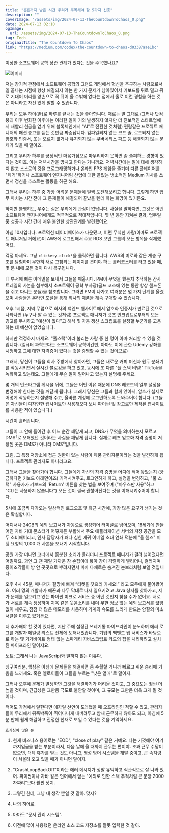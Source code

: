 ```yaml
---
title: "혼돈까지 남은 시간 우리가 주목해야 할 5가지 신호"
description: ""
coverImage: "/assets/img/2024-07-13-TheCountdownToChaos_0.png"
date: 2024-07-13 02:10
ogImage: 
  url: /assets/img/2024-07-13-TheCountdownToChaos_0.png
tag: Tech
originalTitle: "The Countdown To Chaos"
link: "https://medium.com/codex/the-countdown-to-chaos-d03387aae1bc"
---
```



이상한 소프트웨어 공학 상관 관계가 있다는 것을 주목했나요?

![이미지](/assets/img/2024-07-13-TheCountdownToChaos_0.png)

저는 장기적 관점에서 소프트웨어 공학의 그랜드 게임에서 혁신을 추구하는 사람으로서 일 끝나는 시점에 항상 해결되지 않는 한 가지 문제가 남아있어서 키보드를 뒤로 밀고 뒤로 기대어 머리를 양손으로 꼭 쥐어 울 수밖에 없다는 점에서 홀로 이런 경험을 하는 것은 아니라고 자신 있게 말할 수 있습니다.

우리는 모두 하이(끝)로 하루를 끝내는 것을 좋아합니다. 때로는 말 그대로 (그러나 닷컴 붕괴 이후 변화한 이후에는 이러한 일이 거의 발생하지 않지만 더 진보적인 스타트업에서 재빨리 현금을 얻기 위해 블록체인에서 "AI"로 전환한 것처럼) 편람같은 프로젝트 매니저의 패션 충고를 듣는 것만큼 짜증납니다. 컴파일되지 않는 코드 줄, 로드되지 않는 암호화 인증서, 또는 오르지 않거나 유지되지 않는 쿠버네티스 파드 등 해결되지 않는 문제가 있을 때 말이죠.

<div class="content-ad"></div>

그리고 우리가 하루를 긍정적인 마음가짐으로 마무리하지 못하면 좀 슬퍼하는 경향이 있다는 것이죠. 이는 저녁시간을 망치고 만다는 거니까요. 저녁시간에는 일에 대해 생각하지 않고 스스로의 것을 프로그래밍하거나 온라인 FPS 게임을 즐기며 다른 플레이어를 "제거"하거나 소프트웨어 엔지니어링 산업에 대한 끝없는 냉소적인 Medium 기사를 쓰면서 정신을 추스르는 활동을 하곤 해요.

그래서 우리는 하루 중 가장 어려운 문제들에 일찍 도전해보려고 합니다. 그렇게 하면 업무 마치는 시간 전에 그 문제들이 해결되어 끝났을 텐데 하는 희망이 있거든요.

하지만 불행히도, 우주는 실은 우리에게 관심이 없답니다. 사실을 말하자면, 그것은 어떤 소프트웨어 엔지니어에게도 적극적으로 적대적입니다. 몇 년 동안 지켜본 결과, 업무일 중 성공과 시간 간에 매우 불안한 상관관계를 발견했어요.

아침 10시입니다. 프로덕션 데이터베이스가 다운됐고, 어떤 무식한 사람(아마도 프로젝트 매니저일 거에요)이 AWS에 로그인해서 주요 RDS 보안 그룹의 모든 항목을 삭제했어요.

<div class="content-ad"></div>

걱정 마세요. 그냥 `clickety-click⁴`을 클릭하면 됩니다. AWS의 미로와 같은 계층 구조를 탐험하며 무한히 새로 고침되는 페이지를 견뎌야 하는 롤러코스터를 타고 있을 때, 몇 분 내에 모든 것이 다시 복구됩니다.

IT 부서에 빠른 이메일을 보내서 그들을 깨웁시다. PM이 무엇을 했는지 추적하는 감사 트레일의 사본을 첨부해서 소프트웨어 공학 부사장(골프 코스에 있는 동안 항상 핸드폰을 쥐고 다니는 분들)을 참조합니다. 그러면 PM이 나가고 여러분은 몇 가지 단계를 올렸으며 사람들은 온라인 포털을 통해 회사의 제품을 계속 구매할 수 있습니다.

오후 1시쯤, 저녁 무렵으로 회사의 백엔드 웹사이트에서 암호화 인증서가 만료된 것으로 나타나면 (누구나 알 수 있는 것처럼) 프로젝트 매니저가 렛츠 인크립트로부터의 모든 경고를 무시하고 "예산이 없다"고 해석 및 자동 갱신 스크립트를 설정할 누군가를 고용하는 데 예산이 없었습니다.

하지만 걱정하지 마세요. "풀스택"이라 불리는 사람 중 한 명이 아마 처리할 수 있을 것입니다. (컴퓨터 과학보다는 소프트웨어 공학이건만, 아마도 이에 관한 Udemy 강좌를 시청하고 그에 대한 자격증이 있다는 것을 증명할 수 있는 것이므로)

<div class="content-ad"></div>

그래서, 당신이 그들을 회사 주방에서 찾아가면, 그들은 새로운 커피 머신과 원두 분쇄기를 작동시키면서 실시간 블로깅을 하고 있고, 동시에 또 다른 "풀 스택 비밀!" TikTok을 녹화하고 있는데요. 그들에게 무슨 일이 일어나고 있는지 설명해 주세요.

몇 개의 인스타그램 게시물 뒤에, 그들은 어떤 이유 때문에 DNS 레코드의 일부 설정을 변경해야 한다는 것을 깨닫게 됩니다. 그래서 당신은 그들과 함께 앉아서, 암호가 실제로 어떻게 작동하는지 설명해 주고, 올바른 계정에 로그인하도록 도와주어야 합니다. (그들은 자신들이 디자인한 웹사이트만 사용해오다 보니 파이썬 및 장고로만 제작된 웹사이트를 사용한 적이 있습니다.)

시간이 흘러갑니다.

그들이 그 안에 들어간 후 어느 순간 깨닫게 되고, DNS가 무엇을 의미하는지 모르고 DMS⁵로 오해했던 것이라는 사실을 깨닫게 됩니다. 실제로 레츠 암호화 자격 증명이 저장된 곳은 DMS가 아니라 DMS⁵입니다.

<div class="content-ad"></div>

그럼, 그 특정 저장소에 접근 권한이 있는 사람이 제품 관리자뿐이라는 것을 발견하게 됩니다. 프로젝트 관리자도 아니라고요.

그래서 그들을 찾아가야 합니다. 그들에게 자신의 자격 증명을 어디에 적어 놓았는지 (궁금하다면 키보드 아래면이죠) 기억시켜주고, 로그인하게 하고, 설정을 변경하고, "풀 스택" 사용자가 키보드의 'Return' 버튼을 찾는 법을 보여주며 ("마우스만 사용"하고 "CLI는 사용하지 않습니다") 모든 것이 결국 괜찮아진다는 것을 이해시켜주어야 합니다.

5시에 조금씩 다가오는 일상적인 로그오프 및 퇴근 시간에, 가장 많은 요구가 생기는 것은 확실합니다.

어디서나 24GB의 예외 보고서가 자동으로 생성되어 터미널로 넘어오며, 18세기에 만들어진 자바 거대 몬스터가 어떻게든 부활해서 주요 애플리케이션 서버의 저장 공간을 모두 소비해버리고, 인사 담당자가 꽤나 심한 재귀 이메일 초대 연쇄 덕분에 "올 핸즈" 미팅 요청의 1,000 개 사본을 보내기 시작합니다.

<div class="content-ad"></div>

공원 가장 머나먼 코너에서 흥분한 소리가 들리더니 프로젝트 매니저가 걸려 넘어졌다면 어떨까요. 과연 그 땐 제일 가까운 창 손잡이에 닿아 창이 격렬하게 열리더니, 컬러지며 종이조각들이 방 안 곳곳으로 뿌려지면서 마치 다채로운 숨겨진 눈보라처럼 보일 것입니다.

오후 4시 45분, 매니저가 절망에 빠져 “티켓을 찾으러 가세요!” 라고 모두에게 물어봤어요. 여러 명의 개발자가 해끈과 나무 막대로 다시 일으키려고 Java 상자를 찾아가고, 제가 문제를 일으키고 있는 파이썬 미크로 서비스 중 어떤 것인지 찾을 수가 없어요. 서로가 서로를 계속 생성하며 지옥 같은 웃음소리를 내며 무한 정보 없는 예외 보고서를 끊임없이 채우고, 점점 더 많은 메모리를 사용하며 기계의 속도를 느리게 만드는 양질의 미소 서클을 이루고 있거든요.

더 추가해야 할 것이 있다면, 지난 주에 설정된 쓰레기통 파이프라인이 분노하며 에러 로그를 개발자 메일링 리스트 전체에 토해내었습니다. 기업의 백엔드 웹 서비스가 바탕으로 하는 몇 기가바이트 형태 없는 스파게티 자바스크립트 카드의 집을 처리하려고 설치된 파이프라인 말이지요.

<div class="content-ad"></div>

노트: 그래서 나는 JavaScript와 일하지 않는 이유다.

칭구여러분, 핵심은 아침에 문제들을 해결하면 좀 수월할 거니까 빠르고 쉬운 승리에 기쁨을 느끼세요. 혹은 엘로이들이 그들을 부르는 "낮은 열매"로 말이지.

그러나 오후에 문제가 발생하면 그것을 해결하기가 어려울 것이고, 그 중요도는 훨씬 더 높을 것이며, 긴급성은 그만큼 극도로 불안할 것이며, 그 규모는 그만큼 더욱 크게 될 것이다.

적어도 가정에서 일한다면 애자일 선언이 도래했을 때 오프라인인 척할 수 있고, 관리자들이 무리해서 뒤죽박죽이 뛰어다니게 내버려두고 밤새 근무하지 않아도 되고, 아침에 5분 만에 쉽게 해결하고 진정한 천재로 보일 수 있다는 것을 기억하세요.

<div class="content-ad"></div>

`호기심이 많은 분`

1. 현재 비즈니스 용어로는 "EOD", "close of play" 같은 거예요. 나는 기껏해야 여기까지임금을 받는 부분이라서, 다음 날에 올 때까지 관두는 편이야. 초과 근무 수당이 없으면, 대체 휴가를 받는 것도 아니고, 행성 방어 시스템을 개발 중이고, 큰 속치령이 쳐올려 오고 있을 때가 아니면 말이지.

2. "CrashLoopBackOff"이라는 에러 메시지가 정말 유익하고 직관적으로 잘 나와 있어. 파이썬이나 자바 같은 언어에서 얻는 "예외로 인한 스택 추적처럼 큰 문장 2000자짜리"보다 훨씬 낫지.

3. 그렇긴 한데, 그냥 내 생각 뿐일 것 같아. 맞지?

4. 나의 히어로.

5. 아마도 "문서 관리 시스템".

6. 이전에 많이 사용했던 온라인 소스 코드 저장소를 잘못 입력한 것 같아.